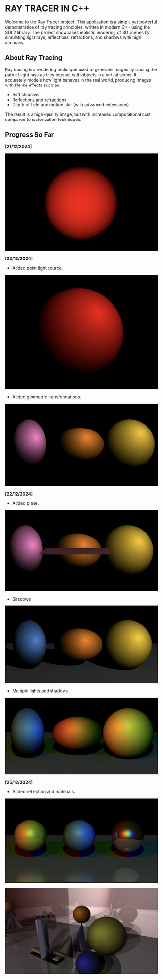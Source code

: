 # RAY TRACER IN C++

Welcome to the Ray Tracer project! This application is a simple yet powerful demonstration of ray tracing principles, written in modern C++ using the SDL2 library. The project showcases realistic rendering of 3D scenes by simulating light rays, reflections, refractions, and shadows with high accuracy.

## About Ray Tracing
Ray tracing is a rendering technique used to generate images by tracing the path of light rays as they interact with objects in a virtual scene. It accurately models how light behaves in the real world, producing images with lifelike effects such as:

- Soft shadows
- Reflections and refractions
- Depth of field and motion blur (with advanced extensions)

The result is a high-quality image, but with increased computational cost compared to rasterization techniques.

## Progress So Far
**[21/12/2024]**

![Ray Tracer Example](./public/sphere-1.png)

**[22/12/2024]** 
- Added point light source.

![Ray Tracer Example](./public/sphere-2.png)


- Added geometric transformations.

![Ray Tracer Example](./public/sphere-3.png)

**[22/12/2024]** 
- Added plane.

![Ray Tracer Example](./public/image-4.png)

- Shadows

![Ray Tracer Example](./public/image-5.png)

- Multiple lights and shadows

![Ray Tracer Example](./public/image-6.png)

**[25/12/2024]**

- Added reflection and materials.

![Ray Tracer Example](./public/image-7.png)

![Ray Tracer Example](./public/image-8.png)